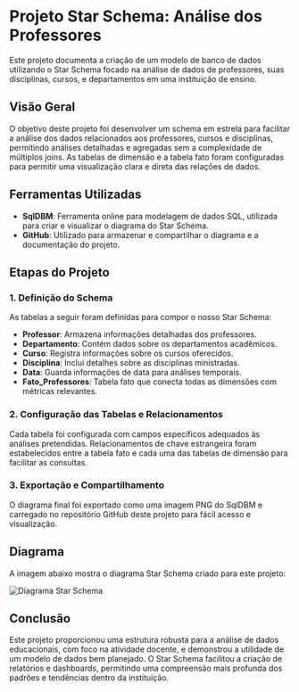 # Projeto Star Schema: Análise dos Professores

Este projeto documenta a criação de um modelo de banco de dados utilizando o Star Schema focado na análise de dados de professores, suas disciplinas, cursos, e departamentos em uma instituição de ensino.

## Visão Geral

O objetivo deste projeto foi desenvolver um schema em estrela para facilitar a análise dos dados relacionados aos professores, cursos e disciplinas, permitindo análises detalhadas e agregadas sem a complexidade de múltiplos joins. As tabelas de dimensão e a tabela fato foram configuradas para permitir uma visualização clara e direta das relações de dados.

## Ferramentas Utilizadas

- **SqlDBM**: Ferramenta online para modelagem de dados SQL, utilizada para criar e visualizar o diagrama do Star Schema.
- **GitHub**: Utilizado para armazenar e compartilhar o diagrama e a documentação do projeto.

## Etapas do Projeto

### 1. Definição do Schema

As tabelas a seguir foram definidas para compor o nosso Star Schema:

- **Professor**: Armazena informações detalhadas dos professores.
- **Departamento**: Contém dados sobre os departamentos acadêmicos.
- **Curso**: Registra informações sobre os cursos oferecidos.
- **Disciplina**: Inclui detalhes sobre as disciplinas ministradas.
- **Data**: Guarda informações de data para análises temporais.
- **Fato_Professores**: Tabela fato que conecta todas as dimensões com métricas relevantes.

### 2. Configuração das Tabelas e Relacionamentos

Cada tabela foi configurada com campos específicos adequados às análises pretendidas. Relacionamentos de chave estrangeira foram estabelecidos entre a tabela fato e cada uma das tabelas de dimensão para facilitar as consultas.

### 3. Exportação e Compartilhamento

O diagrama final foi exportado como uma imagem PNG do SqlDBM e carregado no repositório GitHub deste projeto para fácil acesso e visualização.

## Diagrama

A imagem abaixo mostra o diagrama Star Schema criado para este projeto:

![Diagrama Star Schema](URL_da_Imagem_no_GitHub)

## Conclusão

Este projeto proporcionou uma estrutura robusta para a análise de dados educacionais, com foco na atividade docente, e demonstrou a utilidade de um modelo de dados bem planejado. O Star Schema facilitou a criação de relatórios e dashboards, permitindo uma compreensão mais profunda dos padrões e tendências dentro da instituição.
